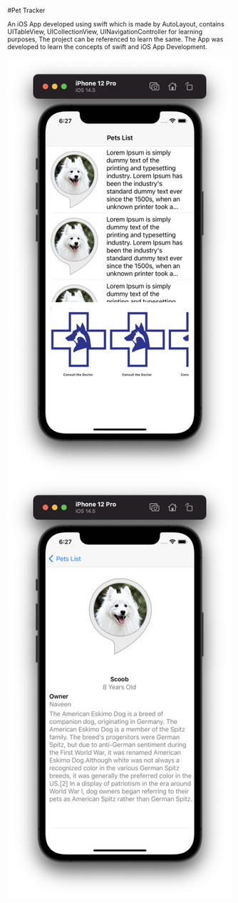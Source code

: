 #Pet Tracker

An iOS App developed using swift which is made by AutoLayout, contains UITableView, UICollectionView, UINavigationController for learning purposes, The project can be referenced to learn the same. The App was developed to learn the concepts of swift and iOS App Development.

![](https://github.com/AdityaGautam05/iOS-Pet-Tracker/blob/main/Images/Screenshot%202021-05-04%20at%206.27.05%20PM.png)
![](https://github.com/AdityaGautam05/iOS-Pet-Tracker/blob/main/Images/Screenshot%202021-05-04%20at%206.27.18%20PM.png) 
